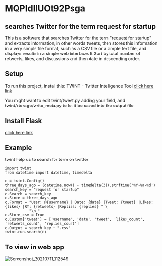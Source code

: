 # MQPIdIIUOt92Psga
## searches Twitter for the term request for startup
This is a software that searches Twitter for the term "request for startup" and extracts information, in other words tweets, then stores this information in a very simple file format, such as a CSV file or a simple text file, and displays results in a simple web interface. It Sort by total number of retweets, likes, and discussions and then date in descending order.

## Setup
To run this project, install this:
TWINT - Twitter Intelligence Tool [click here link](https://github.com/twintproject/twint)

You might want to edit twint/tweet.py adding your field, and twint/storage/write_meta.py to let it be saved into the output file

## Install Flask
[click here link](https://phoenixnap.com/kb/install-flask)

## Example
twint help us to search for term on twitter
```
import twint
from datetime import datetime, timedelta

c = twint.Config()
three_days_ago = (datetime.now() - timedelta(3)).strftime('%Y-%m-%d')
search_key = "request for startup"
c.Search = search_key
c.Since = three_days_ago
c.Format = "User: @{username} | Date: {date} |Tweet: {tweet} |Likes: {likes} |RT: {retweets} |Replies: {replies} " \
           "\n "
c.Store_csv = True
c.Custom['tweet'] = ['username', 'date', 'tweet', 'likes_count', 'retweets_count', 'replies_count']
c.Output = search_key + ".csv"
twint.run.Search(c)

```
## To view in web app
![Screenshot_20210711_112549](https://user-images.githubusercontent.com/69175754/125189954-08971900-e23b-11eb-9852-f6933ca101e4.png)

